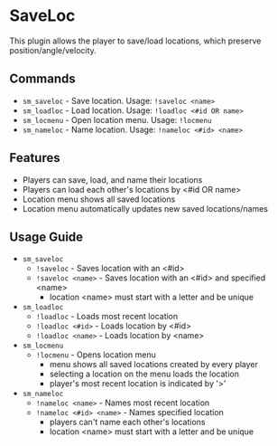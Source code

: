 # SaveLoc
This plugin allows the player to save/load locations, which preserve position/angle/velocity.

## Commands
* ```sm_saveloc``` - Save location. Usage: ```!saveloc <name>```
* ```sm_loadloc``` - Load location. Usage: ```!loadloc <#id OR name>```
* ```sm_locmenu``` - Open location menu. Usage: ```!locmenu```
* ```sm_nameloc``` - Name location. Usage: ```!nameloc <#id> <name>```

## Features
* Players can save, load, and name their locations
* Players can load each other's locations by <#id OR name>
* Location menu shows all saved locations
* Location menu automatically updates new saved locations/names

## Usage Guide
* ```sm_saveloc```
    * ```!saveloc``` - Saves location with an <#id>
    * ```!saveloc <name>``` - Saves location with an <#id> and specified &lt;name&gt;
        * location &lt;name&gt; must start with a letter and be unique
* ```sm_loadloc```
    * ```!loadloc``` - Loads most recent location
    * ```!loadloc <#id>``` - Loads location by <#id>
    * ```!loadloc <name>``` - Loads location by &lt;name&gt;
* ```sm_locmenu```
    * ```!locmenu``` - Opens location menu
        * menu shows all saved locations created by every player
        * selecting a location on the menu loads the location
        * player's most recent location is indicated by '>'
* ```sm_nameloc```
    * ```!nameloc <name>``` - Names most recent location
    * ```!nameloc <#id> <name>``` - Names specified location
        * players can't name each other's locations
        * location &lt;name&gt; must start with a letter and be unique